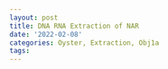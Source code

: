 ```yaml
---
layout: post
title: DNA RNA Extraction of NAR
date: '2022-02-08'
categories: Oyster, Extraction, Obj1a
tags: 
---
```

